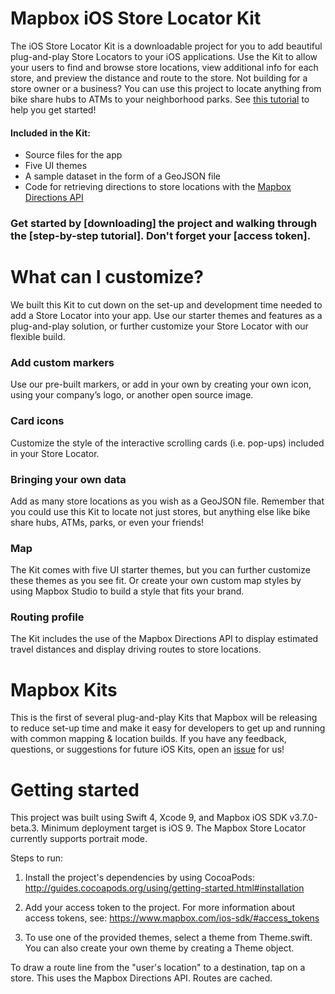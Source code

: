 # Mapbox iOS Store Locator Kit

The iOS Store Locator Kit is a downloadable project for you to add beautiful plug-and-play Store Locators to your iOS applications. Use the Kit to allow your users to find and browse store locations, view additional info for each store, and preview the distance and route to the store. Not building for a store owner or a business? You can use this project to locate anything from bike share hubs to ATMs to your neighborhood parks. See [this tutorial](https://www.mapbox.com/help/ios-store-locator/) to help you get started!

#### Included in the Kit:
+ Source files for the app
+ Five UI themes
+ A sample dataset in the form of a GeoJSON file
+ Code for retrieving directions to store locations with the [Mapbox Directions API](https://www.mapbox.com/help/define-directions-api/)


### Get started by [downloading] the project and walking through the [step-by-step tutorial]. Don't forget your [access token].


# What can I customize?

We built this Kit to cut down on the set-up and development time needed to add a Store Locator into your app. Use our starter themes and features as a plug-and-play solution, or further customize your Store Locator with our flexible build.

### Add custom markers

Use our pre-built markers, or add in your own by creating your own icon, using your company’s logo, or another open source image.

### Card icons

Customize the style of the interactive scrolling cards (i.e. pop-ups) included in your Store Locator.

### Bringing your own data

Add as many store locations as you wish as a GeoJSON file. Remember that you could use this Kit to locate not just stores, but anything else like bike share hubs, ATMs, parks, or even your friends!

### Map

The Kit comes with five UI starter themes, but you can further customize these themes as you see fit. Or create your own custom map styles by using Mapbox Studio to build a style that fits your brand.

### Routing profile

The Kit includes the use of the Mapbox Directions API to display estimated travel distances and display driving routes to store locations.

# Mapbox Kits

This is the first of several plug-and-play Kits that Mapbox will be releasing to reduce set-up time and make it easy for developers to get up and running with common mapping & location builds. If you have any feedback, questions, or suggestions for future iOS Kits, open an [issue](https://github.com/mapbox/store-locator-ios/issues) for us!

# Getting started

This project was built using Swift 4, Xcode 9, and Mapbox iOS SDK v3.7.0-beta.3. Minimum deployment target is iOS 9. The Mapbox Store Locator currently supports portrait mode.

Steps to run:

1. Install the project's dependencies by using CocoaPods: http://guides.cocoapods.org/using/getting-started.html#installation

2. Add your access token to the project. For more information about access tokens, see: https://www.mapbox.com/ios-sdk/#access_tokens

3. To use one of the provided themes, select a theme from Theme.swift. You can also create your own theme by creating a Theme object.

To draw a route line from the "user's location" to a destination, tap on a store. This uses the Mapbox Directions API. Routes are cached.

